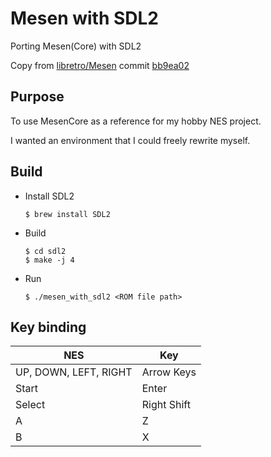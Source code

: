 # Mesen with SDL2

Porting Mesen(Core) with SDL2

Copy from [libretro/Mesen](https://github.com/libretro/Mesen) commit [bb9ea02](https://github.com/libretro/Mesen/commit/bb9ea02eba28682986044a6f49329ec533aa26ba)

## Purpose

To use MesenCore as a reference for my hobby NES project.

I wanted an environment that I could freely rewrite myself.

## Build

* Install SDL2
	```
	$ brew install SDL2
	```

* Build
	```
	$ cd sdl2
	$ make -j 4
	```

* Run
	```
	$ ./mesen_with_sdl2 <ROM file path>
	```

## Key binding

|NES|Key|
|---|---|
| UP, DOWN, LEFT, RIGHT | Arrow Keys|
| Start | Enter |
| Select | Right Shift |
| A | Z |
| B | X |
